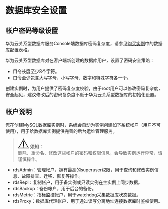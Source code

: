 # 数据库安全设置<a name="zh-cn_topic_0045111182"></a>

## 帐户密码等级设置<a name="section5980155415126"></a>

华为云关系型数据库服务Console端数据库密码复杂度，请参见[购买实例](https://support.huaweicloud.com/qs-rds/zh-cn_topic_0046585334.html)中的数据库配置表格。

华为云关系型数据库对在客户端新创建的数据库用户，设置了密码安全策略：

-   口令长度至少8个字符。
-   口令至少包含大写字母、小写字母、数字和特殊字符各一个。

创建实例时，为用户提供了密码复杂度校验，由于root用户可以修改密码复杂度，安全起见，建议修改后的密码复杂度不低于华为云关系型数据库的初始化设置。

## 帐户说明<a name="section25975919145551"></a>

您在创建MySQL数据库实例时，系统会自动为实例创建如下系统帐户（用户不可使用），用于给数据库实例提供完善的后台运维管理服务。

>![](public_sys-resources/icon-notice.gif) **须知：**   
>删除、重命名、修改这些帐户的密码和权限信息，会导致实例运行异常，请谨慎操作。  

-   rdsAdmin：管理帐户，拥有最高的superuser权限，用于查询和修改实例信息、故障排查、迁移、恢复等操作。
-   rdsRepl：复制帐户，用于备实例或只读实例在主实例上同步数据。
-   rdsBackup：备份帐户，用于后台的备份。
-   rdsMetric：指标监控帐户，用于watchdog采集数据库状态数据。
-   rdsProxy：数据库代理帐户，用于通过读写分离地址连接数据库时鉴权使用。

